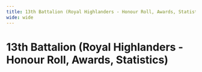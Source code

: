```yaml
---
title: 13th Battalion (Royal Highlanders - Honour Roll, Awards, Statistics)
wide: wide
---
```


# 13th Battalion (Royal Highlanders - Honour Roll, Awards, Statistics)

